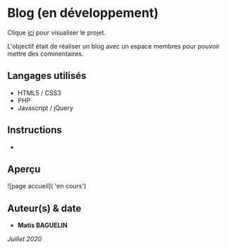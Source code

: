 # Blog (en développement)

Clique [ici](http://mbaguelin.eemi.tech/BDD/blog/) pour visualiser le projet.

L'objectif était de réaliser un blog avec un espace membres pour pouvoir mettre des commentaires.


## Langages utilisés 

* HTML5 / CSS3
* PHP
* Javascript / jQuery


## Instructions

* 


## Aperçu

![page accueil]( 'en cours')


## Auteur(s) & date

* **Matis BAGUELIN**

*Juillet 2020*
